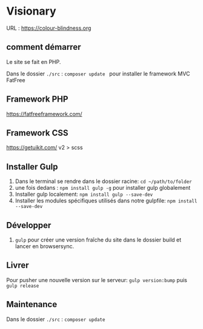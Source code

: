 # Visionary 
URL : https://colour-blindness.org

## comment démarrer
Le site se fait en PHP.

Dans le dossier `./src`  :  `composer update ` pour installer le framework MVC FatFree

## Framework PHP
https://fatfreeframework.com/

## Framework CSS
https://getuikit.com/
v2 > scss

## Installer Gulp

1. Dans le terminal se rendre dans le dossier racine: `cd ~/path/to/folder`
2. une fois dedans :  `npm install gulp -g` pour installer gulp globalement
3. Installer gulp localement: `npm install gulp --save-dev`
4. Installer les modules spécifiques utilisés dans notre gulpfile: `npm install --save-dev`

## Développer
1. `gulp` pour créer une version fraîche du site dans le dossier build et lancer en browsersync.

## Livrer
Pour pusher une nouvelle version sur le serveur:
`gulp version:bump`  puis `gulp release`

## Maintenance
Dans le dossier `./src`  :  `composer update ` 
